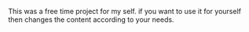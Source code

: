 This was a free time project for my self. if you want to use it for yourself then changes the content according to your needs.
